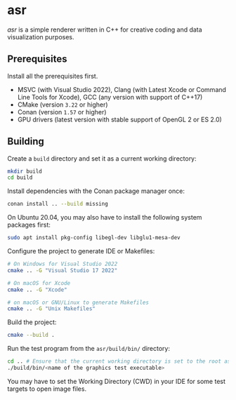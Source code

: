 asr
===

*asr* is a simple renderer written in C++ for creative coding and data visualization purposes.

## Prerequisites

Install all the prerequisites first.

* MSVC (with Visual Studio 2022), Clang (with Latest Xcode or Command Line Tools for Xcode), GCC (any version with support of C++17)
* CMake (version `3.22` or higher)
* Conan (version `1.57` or higher)
* GPU drivers (latest version with stable support of OpenGL 2 or ES 2.0)

## Building

Create a `build` directory and set it as a current working directory:

```bash
mkdir build
cd build
```

Install dependencies with the Conan package manager once:

```bash
conan install .. --build missing
```

On Ubuntu 20.04, you may also have to install the following system packages first:

```bash
sudo apt install pkg-config libegl-dev libglu1-mesa-dev
```

Configure the project to generate IDE or Makefiles:

```bash
# On Windows for Visual Studio 2022
cmake .. -G "Visual Studio 17 2022"

# On macOS for Xcode
cmake .. -G "Xcode"

# on macOS or GNU/Linux to generate Makefiles
cmake .. -G "Unix Makefiles"
```

Build the project:

```bash
cmake --build .
```

Run the test program from the `asr/build/bin/` directory:

```bash
cd .. # Ensure that the current working directory is set to the root asr folder.
./build/bin/<name of the graphics test executable>
```

You may have to set the Working Directory (CWD) in your IDE for some test targets to open image files.
